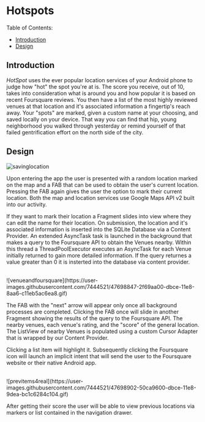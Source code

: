 # Hotspots

Table of Contents:
* [Introduction](#introduction)
* [Design](#design)

## <a name="introduction"></a>Introduction
<i>HotSpot</i> uses the ever popular location services of your Android phone to judge how "hot" the spot you're at is.
The score you receive, out of 10, takes into consideration what is around you and how popular it is based on recent Foursquare reviews.
You then have a list of the most highly reviewed venues at that location and it's associated information a fingertip's reach away.
Your "spots" are marked, given a custom name at your choosing, and saved locally on your device.
That way you can find that hip, young neighborhood you walked through yesterday or remind yourself of that failed gentrification effort
on the north side of the city.

## <a name="design"></a>Design

![savinglocation](https://user-images.githubusercontent.com/7444521/47698871-3f818980-dbce-11e8-970a-0032ff14a6b4.gif)

Upon entering the app the user is presented with a random location marked on the map and a FAB that can be used to obtain the user's current 
location.  Pressing the FAB again gives the user the option to mark their current location.  Both the map and location services use
Google Maps API v2 built into our activity.  

If they want to mark their location a Fragment slides into view where they can edit the 
name for their location.  On submission, the location and it's associated information is inserted into the SQLite Database via a Content Provider.
An extended AsyncTask task is launched in the background that makes a query to the Foursquare API to obtain the Venues nearby.  Within this
thread a ThreadPoolExecutor executes an AsyncTask for each Venue initially returned to gain more detailed information.  If the query returnes
a value greater than 0 it is insterted into the database via content provider.

<br>
![venueandfoursquare](https://user-images.githubusercontent.com/7444521/47698847-2f69aa00-dbce-11e8-8aa6-c11eb5ac6ea8.gif)

The FAB with the "next" arrow will appear only once all background processes are completed.  Clicking the FAB once will slide in another
Fragment showing the results of the query to the Foursquare API.  The nearby venues, each venue's rating, and the "score" of the general 
location.  The ListView of nearby Venues is populated using a custom Cursor Adapter that is wrapped by our Content Provider.  

Clicking a list item will highlight it.  Subsequently clicking the Foursquare icon will launch an implicit intent that will send the user 
to the Foursquare website or their native Android app.

<br>
![previtems4real](https://user-images.githubusercontent.com/7444521/47698902-50ca9600-dbce-11e8-9dea-bc1c6284c104.gif)

After getting their score the user will be able to view previous locations via markers or list contained in the navigation drawer.
